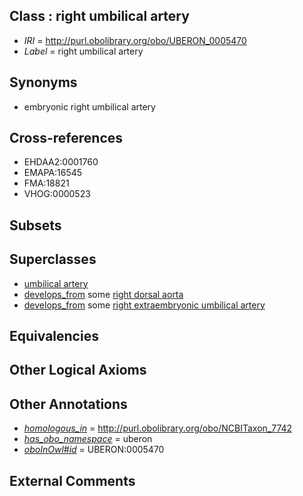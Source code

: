 
## Class : right umbilical artery

 * *IRI* = http://purl.obolibrary.org/obo/UBERON_0005470
 * *Label* = right umbilical artery

## Synonyms

 * embryonic right umbilical artery

## Cross-references

 * EHDAA2:0001760
 * EMAPA:16545
 * FMA:18821
 * VHOG:0000523

## Subsets


## Superclasses

 * [umbilical artery](../../UBERON/10/UBERON_0001310.md)
 * [develops_from](../../RO/02/RO_0002202.md) some [right dorsal aorta](../../UBERON/22/UBERON_0005622.md)
 * [develops_from](../../RO/02/RO_0002202.md) some [right extraembryonic umbilical artery](../../UBERON/97/UBERON_0011697.md)

## Equivalencies


## Other Logical Axioms


## Other Annotations

 * *[homologous_in](../../core#homologous/in/core#homologous_in.md)* = http://purl.obolibrary.org/obo/NCBITaxon_7742
 * *[has_obo_namespace](../../ce/oboInOwl#hasOBONamespace.md)* = uberon
 * *[oboInOwl#id](../../id/oboInOwl#id.md)* = UBERON:0005470

## External Comments

